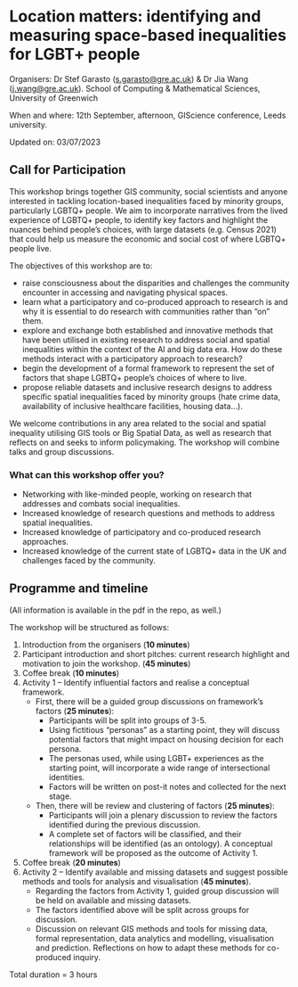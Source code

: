 # Location matters: identifying and measuring space-based inequalities for LGBT+ people 

Organisers: Dr Stef Garasto (s.garasto@gre.ac.uk) & Dr Jia Wang (j.wang@gre.ac.uk). School of Computing & Mathematical Sciences, University of Greenwich

When and where: 12th September, afternoon, GIScience conference, Leeds university.

Updated on: 03/07/2023


## Call for Participation
This workshop brings together GIS community, social scientists and anyone interested in tackling location-based inequalities faced by minority groups, particularly LGBTQ+ people. We aim to incorporate narratives from the lived experience of LGBTQ+ people, to identify key factors and highlight the nuances behind people’s choices, with large datasets (e.g. Census 2021) that could help us measure the economic and social cost of where LGBTQ+ people live. 

The objectives of this workshop are to:
* raise consciousness about the disparities and challenges the community encounter in accessing and navigating physical spaces.
* learn what a participatory and co-produced approach to research is and why it is essential to do research with communities rather than “on” them.
* explore and exchange both established and innovative methods that have been utilised in existing research to address social and spatial inequalities within the context of the AI and big data era. How do these methods interact with a participatory approach to research?
* begin the development of a formal framework to represent the set of factors that shape LGBTQ+ people’s choices of where to live.
* propose reliable datasets and inclusive research designs to address specific spatial inequalities faced by minority groups (hate crime data, availability of inclusive healthcare facilities, housing data…).

We welcome contributions in any area related to the social and spatial inequality utilising GIS tools or Big Spatial Data, as well as research that reflects on and seeks to inform policymaking. The workshop will combine talks and group discussions.

### What can this workshop offer you?
* Networking with like-minded people, working on research that addresses and combats social inequalities.
* Increased knowledge of research questions and methods to address spatial inequalities.
* Increased knowledge of participatory and co-produced research approaches.
* Increased knowledge of the current state of LGBTQ+ data in the UK and challenges faced by the community.


## Programme and timeline

(All information is available in the pdf in the repo, as well.)

The workshop will be structured as follows:

1. Introduction from the organisers (**10 minutes**)
2. Participant introduction and short pitches: current research highlight and motivation to join the workshop. (**45 minutes**)
3. Coffee break (**10 minutes**)
4. Activity 1 – Identify influential factors and realise a conceptual framework.
    * First, there will be a guided group discussions on framework’s factors (**25 minutes**):	
      * Participants will be split into groups of 3-5. 
      * Using fictitious “personas” as a starting point, they will discuss potential factors that might impact on housing decision for each persona.
      * The personas used, while using LGBT+ experiences as the starting point, will incorporate a wide range of intersectional identities.
      * Factors will be written on post-it notes and collected for the next stage. 
    * Then, there will be review and clustering of factors (**25 minutes**):
      *	Participants will join a plenary discussion to review the factors identified during the previous discussion.
      *	A complete set of factors will be classified, and their relationships will be identified (as an ontology). A conceptual framework will be proposed as the outcome of Activity 1.
5. Coffee break (**20 minutes**)
6. Activity 2 – Identify available and missing datasets and suggest possible methods and tools for analysis and visualisation (**45 minutes**).
    * Regarding the factors from Activity 1, guided group discussion will be held on available and missing datasets. 
    * The factors identified above will be split across groups for discussion.
    * Discussion on relevant GIS methods and tools for missing data, formal representation, data analytics and modelling, visualisation and prediction. Reflections on how to adapt these methods for co-produced inquiry.


Total duration = 3 hours






